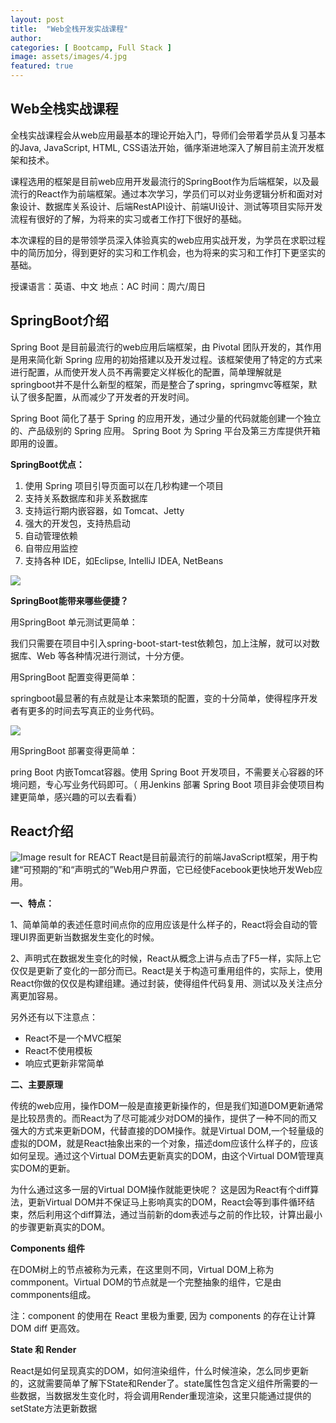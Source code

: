 ```yaml
---
layout: post
title:  "Web全栈开发实战课程"
author: 
categories: [ Bootcamp, Full Stack ]
image: assets/images/4.jpg
featured: true
---
```




## **Web全栈实战课程**
全栈实战课程会从web应用最基本的理论开始入门，导师们会带着学员从复习基本的Java, JavaScript, HTML, CSS语法开始，循序渐进地深入了解目前主流开发框架和技术。

课程选用的框架是目前web应用开发最流行的SpringBoot作为后端框架，以及最流行的React作为前端框架。通过本次学习，学员们可以对业务逻辑分析和面对对象设计、数据库关系设计、后端RestAPI设计、前端UI设计、测试等项目实际开发流程有很好的了解，为将来的实习或者工作打下很好的基础。

本次课程的目的是带领学员深入体验真实的web应用实战开发，为学员在求职过程中的简历加分，得到更好的实习和工作机会，也为将来的实习和工作打下更坚实的基础。

授课语言：英语、中文
地点：AC
时间：周六/周日

## **SpringBoot介绍**

Spring Boot 是目前最流行的web应用后端框架，由 Pivotal 团队开发的，其作用是用来简化新 Spring 应用的初始搭建以及开发过程。该框架使用了特定的方式来进行配置，从而使开发人员不再需要定义样板化的配置，简单理解就是springboot并不是什么新型的框架，而是整合了spring，springmvc等框架，默认了很多配置，从而减少了开发者的开发时间。

Spring Boot 简化了基于 Spring 的应用开发，通过少量的代码就能创建一个独立的、产品级别的 Spring 应用。 Spring Boot 为 Spring 平台及第三方库提供开箱即用的设置。

**SpringBoot优点：**

 1. 使用 Spring 项目引导页面可以在几秒构建一个项目
 2. 支持关系数据库和非关系数据库
 3. 支持运行期内嵌容器，如 Tomcat、Jetty
 4. 强大的开发包，支持热启动
 5. 自动管理依赖
 6. 自带应用监控
 7. 支持各种 IDE，如Eclipse, IntelliJ IDEA, NetBeans

![](https://ss2.baidu.com/6ONYsjip0QIZ8tyhnq/it/u=3180699167,1298829483&fm=173&app=25&f=JPEG?w=530&h=300&s=29D28C5609686C1390CC334F03006074)

**SpringBoot能带来哪些便捷？**

用SpringBoot 单元测试更简单：

我们只需要在项目中引入spring-boot-start-test依赖包，加上注解，就可以对数据库、Web 等各种情况进行测试，十分方便。

用SpringBoot 配置变得更简单：

springboot最显著的有点就是让本来繁琐的配置，变的十分简单，使得程序开发者有更多的时间去写真正的业务代码。

![](https://ss1.baidu.com/6ONXsjip0QIZ8tyhnq/it/u=2622952426,3358038760&fm=173&app=25&f=JPEG?w=579&h=300&s=AEE1E05A839D41CA4C75124E03004077)

用SpringBoot 部署变得更简单：

pring Boot 内嵌Tomcat容器。使用 Spring Boot 开发项目，不需要关心容器的环境问题，专心写业务代码即可。（ 用Jenkins 部署 Spring Boot 项目非会使项目构建更简单，感兴趣的可以去看看）

## **React介绍**

![Image result for REACT](https://matwrites.com/wp-content/uploads/2019/01/1_HSisLuifMO6KbLfPOKtLow.jpeg)
React是目前最流行的前端JavaScript框架，用于构建“可预期的”和“声明式的”Web用户界面，它已经使Facebook更快地开发Web应用。

**一、特点：**

1、简单简单的表述任意时间点你的应用应该是什么样子的，React将会自动的管理UI界面更新当数据发生变化的时候。

2、声明式在数据发生变化的时候，React从概念上讲与点击了F5一样，实际上它仅仅是更新了变化的一部分而已。React是关于构造可重用组件的，实际上，使用React你做的仅仅是构建组建。通过封装，使得组件代码复用、测试以及关注点分离更加容易。

另外还有以下注意点：

 - React不是一个MVC框架
 - React不使用模板
 - 响应式更新非常简单

**二、主要原理**

传统的web应用，操作DOM一般是直接更新操作的，但是我们知道DOM更新通常是比较昂贵的。而React为了尽可能减少对DOM的操作，提供了一种不同的而又强大的方式来更新DOM，代替直接的DOM操作。就是Virtual DOM,一个轻量级的虚拟的DOM，就是React抽象出来的一个对象，描述dom应该什么样子的，应该如何呈现。通过这个Virtual DOM去更新真实的DOM，由这个Virtual DOM管理真实DOM的更新。

为什么通过这多一层的Virtual DOM操作就能更快呢？ 这是因为React有个diff算法，更新Virtual DOM并不保证马上影响真实的DOM，React会等到事件循环结束，然后利用这个diff算法，通过当前新的dom表述与之前的作比较，计算出最小的步骤更新真实的DOM。

**Components 组件**

在DOM树上的节点被称为元素，在这里则不同，Virtual DOM上称为commponent。Virtual DOM的节点就是一个完整抽象的组件，它是由commponents组成。

注：component 的使用在 React 里极为重要, 因为 components 的存在让计算 DOM diff 更高效。

**State 和 Render**

React是如何呈现真实的DOM，如何渲染组件，什么时候渲染，怎么同步更新的，这就需要简单了解下State和Render了。state属性包含定义组件所需要的一些数据，当数据发生变化时，将会调用Render重现渲染，这里只能通过提供的setState方法更新数据
